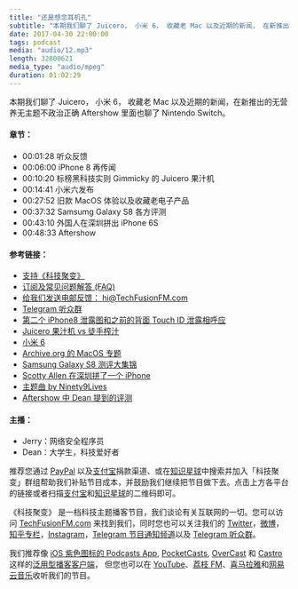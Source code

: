 ```yaml
---
title: "还是想念耳机孔"
subtitle: "本期我们聊了 Juicero， 小米 6， 收藏老 Mac 以及近期的新闻， 在新推出的无营养无主题不政治正确 Aftershow 里面也聊了 Nintendo Switch。"
date: 2017-04-30 22:00:00
tags: podcast
media: "audio/12.mp3"
length: 32800621 
media_type: "audio/mpeg"
duration: 01:02:29
---
```


本期我们聊了 Juicero， 小米 6， 收藏老 Mac 以及近期的新闻，在新推出的无营养无主题不政治正确 Aftershow 里面也聊了 Nintendo Switch。

#### 章节：

- 00:01:28 听众反馈
- 00:06:00 iPhone 8 再传闻
- 00:10:20 标榜黑科技实则 Gimmicky 的 Juicero 果汁机
- 00:14:41 小米六发布
- 00:27:52 旧款 MacOS 体验以及收藏老电子产品
- 00:37:32 Samsumg Galaxy S8 各方评测
- 00:43:10 外国人在深圳拼出 iPhone 6S
- 00:48:33 Aftershow

#### 参考链接：

- [支持《科技聚变》](https://techfusionfm.com/donate/)
- [订阅及常见问题解答 (FAQ)](https://techfusionfm.com/faq/)
- [给我们发送电邮反馈： hi@TechFusionFM.com](mailto:hi@techfusionfm.com)
- [Telegram 听众群](https://telegram.me/TechFusionChat)
- [第二个 iPhone8 泄露图和之前的背面 Touch ID 泄露相呼应](https://www.macrumors.com/2017/04/19/iphone-8-aluminum-render-sonny-dickson/)
- [Juicero 果汁机 vs 徒手榨汁](http://gizmodo.com/silicon-valleys-hottest-overpriced-juicer-apparently-wo-1794454649)
- [小米 6](http://www.qdaily.com/articles/39968.html)
- [Archive.org 的 MacOS 专题](https://archive.org/details/softwarelibrary_mac)
- [Samsung Galaxy S8 测评大集锦](https://www.macrumors.com/2017/04/18/galaxy-s8-review-roundup/)
- [Scotty Allen 在深圳拼了一个 iPhone](https://www.youtube.com/watch?v=leFuF-zoVzA)
- [主题曲 by Ninety9Lives](http://99l.tv/BleedingThroughYU)
- [Aftershow 中 Dean 提到的评测](http://m.youku.com/video/id_XMjcwMjYzMDU3Mg==.html)

#### 主播：

- Jerry：网络安全程序员
- Dean：大学生，科技爱好者

推荐您通过 [PayPal](https://paypal.me/techfusionfm/5) 以及[支付宝](HTTPS://QR.ALIPAY.COM/FKX09288AJOENI0MVZXM12)捐款渠道、或在[知识星球](https://www.xiaomiquan.com)中搜索并加入「科技聚变」群组帮助我们补贴节目成本，并鼓励我们继续把节目做下去。点击上方各平台的链接或者扫描[支付宝](https://techfusionfm.com/images/QR.JPG)和[知识星球](https://t.zsxq.com/IEmEM3f)的二维码即可。

《科技聚变》 是一档科技主题播客节目，我们谈论有关互联网的一切。您可以访问 [TechFusionFM.com](https://TechFusionFM.com) 来找到我们，同时您也可以关注我们的 [Twitter](http://twitter.com/TechFusionFM)，[微博](http://weibo.com/TechFusionFM)，[知乎专栏](https://zhuanlan.zhihu.com/TechFusion)，[Instagram](http://instagram.com/TechFusionFM)，[Telegram 节目通知频道](https://t.me/TechFusionFM)以及 [Telegram 听众群](https://t.me/TechFusionChat)。

我们推荐像 [iOS 紫色图标的 Podcasts App](https://itunes.apple.com/cn/podcast/id1202658654), [PocketCasts](http://pca.st/podcast/28fcd200-cc7c-0134-10da-25324e2a541d), [OverCast](https://overcast.fm) 和 [Castro](http://supertop.co/castro/) 这样的[泛用型播客客户端](https://techfusionfm.com/faq/)， 但您也可以在 [YouTube](https://www.youtube.com/channel/UC6uvHf21Tjm5lepw6P2Ki-Q)、[荔枝 FM](https://www.lizhi.fm/1494013/)、[喜马拉雅](http://www.ximalaya.com/72456289/album/6648521)和[网易云音乐](http://music.163.com/#/djradio?id=347498120)收听我们的节目。